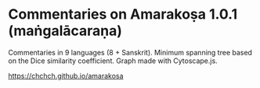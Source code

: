 # Commentaries on Amarakoṣa 1.0.1 (maṅgalācaraṇa)

Commentaries in 9 languages (8 + Sanskrit). Minimum spanning tree based on the Dice similarity coefficient. Graph made with Cytoscape.js.

https://chchch.github.io/amarakosa
